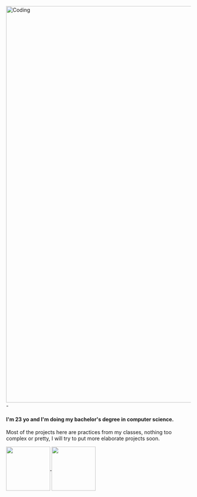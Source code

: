 <img align="left" alt="Coding" width="1080" src="https://media.giphy.com/media/v1.Y2lkPTc5MGI3NjExOWRrNmVrbjl1Nmw5MmxzY2FjaWlvdmQyOHNudzIxZjI2ajFydnM1ciZlcD12MV9pbnRlcm5hbF9naWZfYnlfaWQmY3Q9Zw/omtXcPqk9McwYDag7H/giphy.gif">
-

#### I'm 23 yo and I'm doing my bachelor's degree in computer science.

Most of the projects here are practices from my classes, nothing too complex or pretty, I will try to put more elaborate projects soon.


<div width="100%">

<a href="https://github.com/anuraghazra/github-readme-stats">
  <img align="center" height="120" width="auto" src="https://github-readme-stats.vercel.app/api?username=sarahfso&show_icons=true&theme=gotham&hide=prs,issues&border_radius=6&rank_icon=github&include_all_commits=true&hide_title=true" />
</a>
<a href="https://github.com/anuraghazra/convoychat">
  <img align="center" height="120" width="auto" src="https://github-readme-stats.vercel.app/api/top-langs/?username=sarahfso&layout=compact&border_radius=6&hide_title=true" />
</a>
  
</div>


